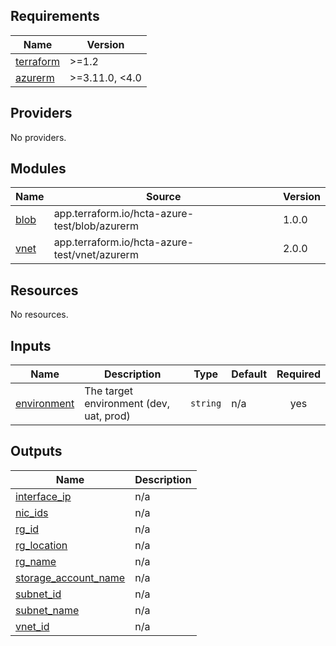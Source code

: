 ## Requirements

| Name | Version |
|------|---------|
| <a name="requirement_terraform"></a> [terraform](#requirement\_terraform) | >=1.2 |
| <a name="requirement_azurerm"></a> [azurerm](#requirement\_azurerm) | >=3.11.0, <4.0 |

## Providers

No providers.

## Modules

| Name | Source | Version |
|------|--------|---------|
| <a name="module_blob"></a> [blob](#module\_blob) | app.terraform.io/hcta-azure-test/blob/azurerm | 1.0.0 |
| <a name="module_vnet"></a> [vnet](#module\_vnet) | app.terraform.io/hcta-azure-test/vnet/azurerm | 2.0.0 |

## Resources

No resources.

## Inputs

| Name | Description | Type | Default | Required |
|------|-------------|------|---------|:--------:|
| <a name="input_environment"></a> [environment](#input\_environment) | The target environment (dev, uat, prod) | `string` | n/a | yes |

## Outputs

| Name | Description |
|------|-------------|
| <a name="output_interface_ip"></a> [interface\_ip](#output\_interface\_ip) | n/a |
| <a name="output_nic_ids"></a> [nic\_ids](#output\_nic\_ids) | n/a |
| <a name="output_rg_id"></a> [rg\_id](#output\_rg\_id) | n/a |
| <a name="output_rg_location"></a> [rg\_location](#output\_rg\_location) | n/a |
| <a name="output_rg_name"></a> [rg\_name](#output\_rg\_name) | n/a |
| <a name="output_storage_account_name"></a> [storage\_account\_name](#output\_storage\_account\_name) | n/a |
| <a name="output_subnet_id"></a> [subnet\_id](#output\_subnet\_id) | n/a |
| <a name="output_subnet_name"></a> [subnet\_name](#output\_subnet\_name) | n/a |
| <a name="output_vnet_id"></a> [vnet\_id](#output\_vnet\_id) | n/a |
